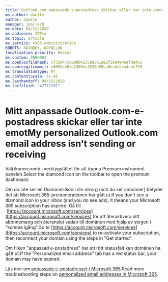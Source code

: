 ```yaml
---
title: Outlook.com anpassade e-postadress skickar eller tar inte emot
ms.author: daeite
author: daeite
manager: joallard
ms.date: 04/21/2020
ms.audience: ITPro
ms.topic: article
ms.service: o365-administration
ROBOTS: NOINDEX, NOFOLLOW
localization_priority: Normal
ms.custom: 8000083
ms.openlocfilehash: cf35047c58e9b41359a5b1a92f3be494eefde455
ms.sourcegitcommit: c6692ce0fa1358ec3529e59ca0ecdfdea4cdc759
ms.translationtype: MT
ms.contentlocale: sv-SE
ms.lasthandoff: 09/15/2020
ms.locfileid: "47772297"
---
```

# <a name="my-personalized-outlookcom-email-address-isnt-sending-or-receiving"></a><span data-ttu-id="9cb08-102">Mitt anpassade Outlook.com-e-postadress skickar eller tar inte emot</span><span class="sxs-lookup"><span data-stu-id="9cb08-102">My personalized Outlook.com email address isn't sending or receiving</span></span>

<span data-ttu-id="9cb08-103">Välj ikonen romb i verktygsfältet för att öppna Premium instrument panelen.</span><span class="sxs-lookup"><span data-stu-id="9cb08-103">Select the diamond icon on the toolbar to open the premium dashboard.</span></span>

<span data-ttu-id="9cb08-104">Om du inte ser en Diamond-ikon i din inkorg (och du ser annonser) betyder det att Microsoft 365-prenumerationen har gått ut.</span><span class="sxs-lookup"><span data-stu-id="9cb08-104">If you don't see a diamond icon in your inbox (and you do see ads), it means your Microsoft 365 subscription has expired.</span></span> <span data-ttu-id="9cb08-105">Gå till  [https://account.microsoft.com/services](https://account.microsoft.com/services) för att återaktivera ditt abonnemang och återanslut sedan till domänen med hjälp av stegen i "komma igång".</span><span class="sxs-lookup"><span data-stu-id="9cb08-105">Go to [https://account.microsoft.com/services](https://account.microsoft.com/services) to re-activate your subscription, then reconnect your domain using the steps in "Get started".</span></span>

<span data-ttu-id="9cb08-106">Om fliken "anpassad e-postadress" har ett rött statusfält kan domänen ha gått ut.</span><span class="sxs-lookup"><span data-stu-id="9cb08-106">If the "Personalized email address" tab has a red status bar, your domain may have expired.</span></span>

<span data-ttu-id="9cb08-107">Läs mer om [anpassade e-postadresser i Microsoft 365](https://support.office.com/article/75416a58-b225-4c02-8c07-8979403b427b?wt.mc_id=Office_Outlook_com_Alchemy).</span><span class="sxs-lookup"><span data-stu-id="9cb08-107">Read more troubleshooting steps on [personalized email addresses in Microsoft 365](https://support.office.com/article/75416a58-b225-4c02-8c07-8979403b427b?wt.mc_id=Office_Outlook_com_Alchemy).</span></span>